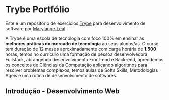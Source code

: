 # Trybe Portfólio
Este é um repositório de exercícios [Trybe](https://www.betrybe.com/) para desenvolvimento de software por [Marylange Leal](https://www.linkedin.com/in/maryssleal/).

A Trybe é uma escola de tecnologia com foco 100% em ensinar as __melhores práticas do mercado de tecnologia__ ao seus alunos/as.
O curso tem duração de 12 meses aproximadamente com carga horária de __1.500__ horas, temos no currículo uma formação de pessoa desenvolvedora Fullstack, abrangendo desenvolvimento Front-end e Back-end, aprendemos os conceitos de Ciências da Computação aplicando algorítmos para resolver problemas complexos, temos aulas de Softs Skills, Metodologias Ágeis e uma rotina de desenvolvimento de softwares.

## Introdução - Desenvolvimento Web
